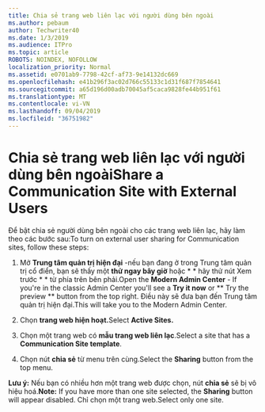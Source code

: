 ```yaml
---
title: Chia sẻ trang web liên lạc với người dùng bên ngoài
ms.author: pebaum
author: Techwriter40
ms.date: 1/3/2019
ms.audience: ITPro
ms.topic: article
ROBOTS: NOINDEX, NOFOLLOW
localization_priority: Normal
ms.assetid: e0701ab9-7798-42cf-af73-9e14132dc669
ms.openlocfilehash: e41b296f3ac02d766c55133c1d31f687f7854641
ms.sourcegitcommit: a65d196d00adb70045af5caca9828fe44b951f61
ms.translationtype: MT
ms.contentlocale: vi-VN
ms.lasthandoff: 09/04/2019
ms.locfileid: "36751982"
---
```

# <a name="share-a-communication-site-with-external-users"></a><span data-ttu-id="4421a-102">Chia sẻ trang web liên lạc với người dùng bên ngoài</span><span class="sxs-lookup"><span data-stu-id="4421a-102">Share a Communication Site with External Users</span></span>

<span data-ttu-id="4421a-103">Để bật chia sẻ người dùng bên ngoài cho các trang web liên lạc, hãy làm theo các bước sau:</span><span class="sxs-lookup"><span data-stu-id="4421a-103">To turn on external user sharing for Communication sites, follow these steps:</span></span> 
  
1. <span data-ttu-id="4421a-104">Mở **Trung tâm quản trị hiện đại** -nếu bạn đang ở trong Trung tâm quản trị cổ điển, bạn sẽ thấy một **thử ngay bây giờ** hoặc \* \* hãy thử nút Xem trước \* \* từ phía trên bên phải.</span><span class="sxs-lookup"><span data-stu-id="4421a-104">Open the **Modern Admin Center** - If you're in the classic Admin Center you'll see a **Try it now** or \*\* Try the preview \*\* button from the top right.</span></span> <span data-ttu-id="4421a-105">Điều này sẽ đưa bạn đến Trung tâm quản trị hiện đại.</span><span class="sxs-lookup"><span data-stu-id="4421a-105">This will take you to the Modern Admin Center.</span></span> 
  
2. <span data-ttu-id="4421a-106">Chọn **trang web hiện hoạt.**</span><span class="sxs-lookup"><span data-stu-id="4421a-106">Select **Active Sites.**</span></span>
  
3. <span data-ttu-id="4421a-107">Chọn một trang web có **mẫu trang web liên lạc**.</span><span class="sxs-lookup"><span data-stu-id="4421a-107">Select a site that has a **Communication Site template**.</span></span> 
  
4. <span data-ttu-id="4421a-108">Chọn nút **chia sẻ** từ menu trên cùng.</span><span class="sxs-lookup"><span data-stu-id="4421a-108">Select the **Sharing** button from the top menu.</span></span> 
  
 <span data-ttu-id="4421a-109">**Lưu ý:** Nếu bạn có nhiều hơn một trang web được chọn, nút **chia sẻ** sẽ bị vô hiệu hoá.</span><span class="sxs-lookup"><span data-stu-id="4421a-109">**Note:** If you have more than one site selected, the **Sharing** button will appear disabled.</span></span> <span data-ttu-id="4421a-110">Chỉ chọn một trang web.</span><span class="sxs-lookup"><span data-stu-id="4421a-110">Select only one site.</span></span> 
  

